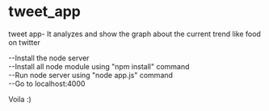 tweet_app
=========

tweet app- It analyzes and show the graph about the current trend like food on twitter


--Install the node server                                                                                                         
--Install all node module using "npm install" command                                                                             
--Run node server using "node app.js" command                                                                                     
--Go to localhost:4000                                                                                                            
                                                                                                                                  
Voila :)

